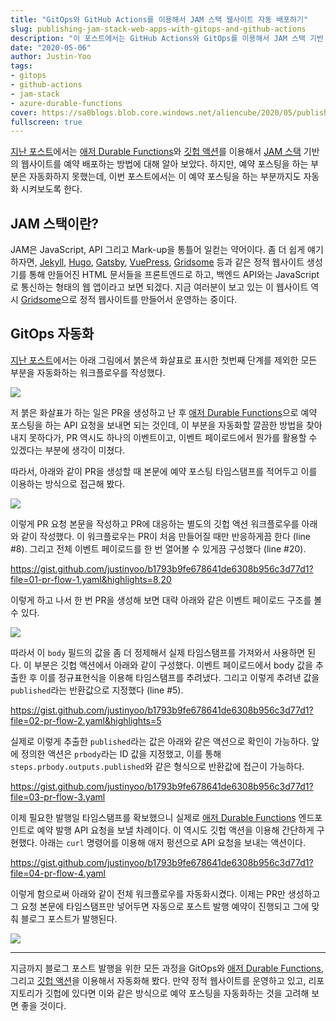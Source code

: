```yaml
---
title: "GitOps와 GitHub Actions를 이용해서 JAM 스택 웹사이트 자동 배포하기"
slug: publishing-jam-stack-web-apps-with-gitops-and-github-actions
description: "이 포스트에서는 GitHub Actions와 GitOps를 이용해서 JAM 스택 기반 웹사이트를 자동으로 배포하는 방법을 알아봅니다."
date: "2020-05-06"
author: Justin-Yoo
tags:
- gitops
- github-actions
- jam-stack
- azure-durable-functions
cover: https://sa0blogs.blob.core.windows.net/aliencube/2020/05/publishing-jam-stack-web-apps-with-gitops-and-github-actions-00.png
fullscreen: true
---
```


[지난 포스트][post gitops schedule]에서는 [애저 Durable Functions][az func durable]와 [깃헙 액션][gh actions]를 이용해서 [JAM 스택][jam stack] 기반의 웹사이트를 예약 배포하는 방법에 대해 알아 보았다. 하지만, 예약 포스팅을 하는 부분은 자동화하지 못했는데, 이번 포스트에서는 이 예약 포스팅을 하는 부분까지도 자동화 시켜보도록 한다.


## JAM 스택이란? ##

JAM은 JavaScript, API 그리고 Mark-up을 통틀어 일컫는 약어이다. 좀 더 쉽게 얘기하자면, [Jekyll][jekyll], [Hugo][hugo], [Gatsby][gatsby], [VuePress][vuepress], [Gridsome][gridsome] 등과 같은 정적 웹사이트 생성기를 통해 만들어진 HTML 문서들을 프론트엔드로 하고, 백엔드 API와는 JavaScript로 통신하는 형태의 웹 앱이라고 보면 되겠다. 지금 여러분이 보고 있는 이 웹사이트 역시 [Gridsome][gridsome]으로 정적 웹사이트를 만들어서 운영하는 중이다.


## GitOps 자동화 ##

[지난 포스트][post gitops schedule]에서는 아래 그림에서 붉은색 화살표로 표시한 첫번째 단계를 제외한 모든 부분을 자동화하는 워크플로우를 작성했다.

![][image-01]

저 붉은 화살표가 하는 일은 PR을 생성하고 난 후 [애저 Durable Functions][az func durable]으로 예약 포스팅을 하는 API 요청을 보내면 되는 것인데, 이 부분을 자동화할 깔끔한 방법을 찾아내지 못하다가, PR 역시도 하나의 이벤트이고, 이벤트 페이로드에서 뭔가를 활용할 수 있겠다는 부분에 생각이 미쳤다.

따라서, 아래와 같이 PR을 생성할 때 본문에 예약 포스팅 타임스탬프를 적어두고 이를 이용하는 방식으로 접근해 봤다.

![][image-02]

이렇게 PR 요청 본문을 작성하고 PR에 대응하는 별도의 깃헙 액션 워크플로우를 아래와 같이 작성했다. 이 워크플로우는 PR이 처음 만들어질 때만 반응하게끔 한다 (line #8). 그리고 전체 이벤트 페이로드를 한 번 열어볼 수 있게끔 구성했다 (line #20).

https://gist.github.com/justinyoo/b1793b9fe678641de6308b956c3d77d1?file=01-pr-flow-1.yaml&highlights=8,20

이렇게 하고 나서 한 번 PR을 생성해 보면 대략 아래와 같은 이벤트 페이로드 구조를 볼 수 있다.

![][image-03]

따라서 이 `body` 필드의 값을 좀 더 정제해서 실제 타임스탬프를 가져와서 사용하면 된다. 이 부분은 깃헙 액션에서 아래와 같이 구성했다. 이벤트 페이로드에서 body 값을 추출한 후 이를 정규표현식을 이용해 타임스탬프를 추려냈다. 그리고 이렇게 추려낸 값을 `published`라는 반환값으로 지정했다 (line #5).

https://gist.github.com/justinyoo/b1793b9fe678641de6308b956c3d77d1?file=02-pr-flow-2.yaml&highlights=5

실제로 이렇게 추출한 `published`라는 값은 아래와 같은 액션으로 확인이 가능하다. 앞에 정의한 액션은 `prbody`라는 ID 값을 지정했고, 이를 통해 `steps.prbody.outputs.published`와 같은 형식으로 반환값에 접근이 가능하다.

https://gist.github.com/justinyoo/b1793b9fe678641de6308b956c3d77d1?file=03-pr-flow-3.yaml

이제 필요한 발행일 타임스탬프를 확보했으니 실제로 [애저 Durable Functions][az func durable] 엔드포인트로 예약 발행 API 요청을 보낼 차례이다. 이 역시도 깃헙 액션을 이용해 간단하게 구현했다. 아래는 `curl` 명령어를 이용해 애저 펑션으로 API 요청을 보내는 액션이다.

https://gist.github.com/justinyoo/b1793b9fe678641de6308b956c3d77d1?file=04-pr-flow-4.yaml

이렇게 함으로써 아래와 같이 전체 워크플로우를 자동화시켰다. 이제는 PR만 생성하고 그 요청 본문에 타임스탬프만 넣어두면 자동으로 포스트 발행 예약이 진행되고 그에 맞춰 블로그 포스트가 발행된다.

![][image-04]

---

지금까지 블로그 포스트 발행을 위한 모든 과정을 GitOps와 [애저 Durable Functions][az func durable], 그리고 [깃헙 액션][gh actions]을 이용해서 자동화해 봤다. 만약 정적 웹사이트를 운영하고 있고, 리포지토리가 깃헙에 있다면 이와 같은 방식으로 예약 포스팅을 자동화하는 것을 고려해 보면 좋을 것이다.


[image-01]: https://sa0blogs.blob.core.windows.net/aliencube/2020/05/publishing-jam-stack-web-apps-with-gitops-and-github-actions-01.png
[image-02]: https://sa0blogs.blob.core.windows.net/aliencube/2020/05/publishing-jam-stack-web-apps-with-gitops-and-github-actions-02.png
[image-03]: https://sa0blogs.blob.core.windows.net/aliencube/2020/05/publishing-jam-stack-web-apps-with-gitops-and-github-actions-03.png
[image-04]: https://sa0blogs.blob.core.windows.net/aliencube/2020/05/publishing-jam-stack-web-apps-with-gitops-and-github-actions-04.png

[post gitops schedule]: /ko/2020/03/25/scheduling-posts-with-gitops-durable-functions-and-github-actions/

[gh sample]: https://github.com/devkimchi/KeyVault-Reference-Sample
[gh actions]: https://github.com/features/actions

[jam stack]: https://jamstack.org/
[jekyll]: https://jekyllrb.com/
[hugo]: https://gohugo.io/
[gatsby]: https://www.gatsbyjs.org/
[vuepress]: https://vuepress.vuejs.org/
[gridsome]: https://gridsome.org/

[az func]: https://docs.microsoft.com/ko-kr/azure/azure-functions/functions-overview?WT.mc_id=aliencubeorg-blog-juyoo
[az func durable]: https://docs.microsoft.com/ko-kr/azure/azure-functions/durable/durable-functions-overview?tabs=csharp&WT.mc_id=aliencubeorg-blog-juyoo
